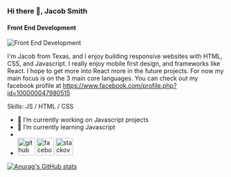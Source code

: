 ### Hi there 👋, Jacob Smith
#### Front End Development
![Front End Development](https://scontent-dfw5-2.xx.fbcdn.net/v/t39.30808-6/215925141_4599789350032619_7814649846329702937_n.png?_nc_cat=102&ccb=1-3&_nc_sid=e3f864&_nc_ohc=l_pSgjUGV2IAX-4lLqh&_nc_ht=scontent-dfw5-2.xx&oh=4d6fd76a6b32840aef9675a130d9e7d3&oe=611164C9)

I'm Jacob from Texas, and I enjoy building responsive websites with HTML, CSS, and Javascript. I really enjoy mobile first design, and frameworks like React. I hope to get more into React more in the future projects. For now my main focus is on the 3 main core languages. You can check out my facebook profile at https://www.facebook.com/profile.php?id=100000047980515

Skills: JS / HTML / CSS

- 🔭 I’m currently working on Javascript projects 
- 🌱 I’m currently learning Javascript 
- 
- [<img src='https://cdn.jsdelivr.net/npm/simple-icons@3.0.1/icons/github.svg' alt='github' height='40'>](https://github.com/jakesmith4)  [<img src='https://cdn.jsdelivr.net/npm/simple-icons@3.0.1/icons/facebook.svg' alt='facebook' height='40'>](https://www.facebook.com/https://www.facebook.com/profile.php?id=100000047980515)  [<img src='https://cdn.jsdelivr.net/npm/simple-icons@3.0.1/icons/stackoverflow.svg' alt='stackoverflow' height='40'>](https://stackoverflow.com/users/https://github.com/jakesmith4)






[![Anurag's GitHub stats](https://github-readme-stats.vercel.app/api?username=jacobsmith)](https://github.com/anuraghazra/github-readme-stats)

